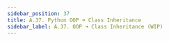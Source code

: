 ```yaml
---
sidebar_position: 37
title: A.37. Python OOP ➜ Class Inheritance
sidebar_label: A.37. OOP ➜ Class Inheritance (WIP)
---
```

